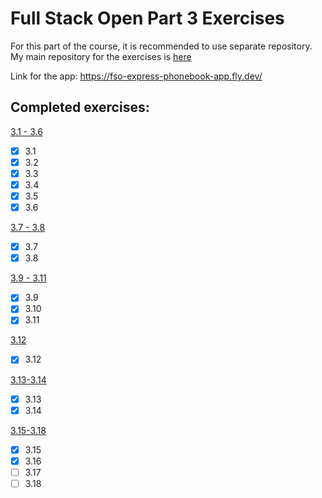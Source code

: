 # Full Stack Open Part 3 Exercises
For this part of the course, it is recommended to use separate repository. My main repository for the exercises is [here](https://github.com/jarikain/full-stack-open-exercises)

Link for the app: https://fso-express-phonebook-app.fly.dev/

## Completed exercises:
[3.1 - 3.6](https://fullstackopen.com/en/part3/node_js_and_express#exercises-3-1-3-6)
- [x] 3.1
- [x] 3.2
- [x] 3.3
- [x] 3.4
- [x] 3.5
- [x] 3.6

[3.7 - 3.8](https://fullstackopen.com/en/part3/node_js_and_express#exercises-3-7-3-8)
- [x] 3.7
- [x] 3.8

[3.9 - 3.11](https://fullstackopen.com/en/part3/deploying_app_to_internet#exercises-3-9-3-11)
- [x] 3.9
- [x] 3.10
- [x] 3.11

[3.12](https://fullstackopen.com/en/part3/saving_data_to_mongo_db#exercise-3-12)
- [x] 3.12

[3.13-3.14](https://fullstackopen.com/en/part3/saving_data_to_mongo_db#exercises-3-13-3-14)
- [x] 3.13
- [x] 3.14

[3.15-3.18](https://fullstackopen.com/en/part3/saving_data_to_mongo_db#exercises-3-15-3-18)
- [x] 3.15
- [x] 3.16
- [ ] 3.17
- [ ] 3.18